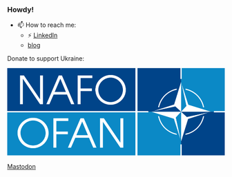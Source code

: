### Howdy!

- 📫 How to reach me:
  - ⚡ [LinkedIn](https://www.linkedin.com/in/ryjones/)
  - [blog](https://blog.ryjones.org)

Donate to support Ukraine:

[![](NAFO.png)](https://www.help99.co/)

<a rel="me" href="https://fosstodon.org/@ryjones">Mastodon</a>

